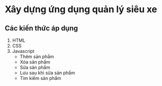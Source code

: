 # Xây dựng ứng dụng quản lý siêu xe

## Các kiến thức áp dụng

1. HTML
2. CSS
3. Javascript
   - Thêm sản phẩm
   - Xóa sản phẩm
   - Sửa sản phẩm
   - Lưu sau khi sửa sản phẩm
   - Tìm kiếm sản phẩm
